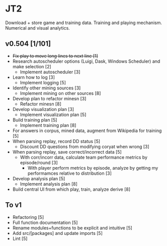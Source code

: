 # JT2
Download + store game and training data. Training and playing mechanism. Numerical and visual analytics.




## v0.504 [1/101]
* ~~Fix play to move long lines to next line [1]~~
* Research autoscheduler options (Luigi, Dask, Windows Scheduler) and make selection [2]
  * Implement autoscheduler [3]
* Learn how to log [3]
  * Implement logging [5]
* Identify other mining sources [3]
  * Implement mining on other sources [8]
* Develop plan to refactor minesn [3]
  * Refactor minesn [8]
* Develop visualization plan [3]
  * Implement visualization plan [5]
* Build training plan [5]
  * Implement training plan [8]
* For answers in corpus, mined data, augment from Wikipedia for training [5]
* When parsing replay, record DD status [5]
  * Discount DD questions from modifying coryat when wrong [3]
* When parsing replay, save correct/incorrect data [5]
  * With corr/incorr data, calculate team performance metrics by episode/round [3]
    * With player perform metrics by episode, analyze by getting my performamces relative to distribution [3]
* Develop analysis plan [5]
  * Implement analysis plan [8]
* Build central UI from which play, train, analyze derive [8]

## To v1
* Refactoring [5]
* Full function documentation [5]
* Rename modules+functions to be explicit and intuitive [5]
* Add src/[packages] and update imports [5]
* Lint [5]
